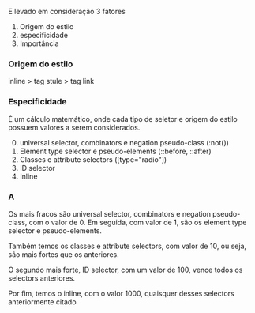 E levado em consideração 3 fatores

1. Origem do estilo
2. especificidade
3. Importância

### Origem do estilo

inline > tag stule > tag link

### Especificidade 

É um cálculo matemático, onde cada tipo de seletor e origem do estilo possuem valores a serem considerados.

0. universal selector, combinators e negation pseudo-class (:not())
1. Element type selector e pseudo-elements (::before, ::after)
10. Classes e attribute selectors ([type="radio"])
100. ID selector
1000. Inline

### A

Os mais fracos são universal selector, combinators e negation pseudo-class, com o valor de 0. Em seguida, com valor de 1, são os element type selector e pseudo-elements.

Também temos os classes e attribute selectors, com valor de 10, ou seja, são mais fortes que os anteriores.

O segundo mais forte, ID selector, com um valor de 100, vence todos os selectors anteriores.

Por fim, temos o inline, com o valor 1000, quaisquer desses selectors anteriormente citado

